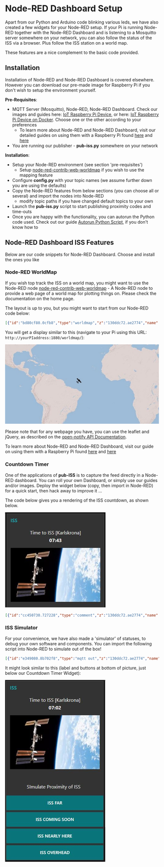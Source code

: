 # Node-RED Dashboard Setup

Apart from our Python and Arduino code blinking various leds, we have also created a few widgets for your Node-RED setup. If your Pi is running Node-RED together with the Node-RED Dashboard and is listening to a Mosquitto server somewhere on your network, you can also follow the status of the ISS via a browser. Plus follow the ISS station on a world map.

These features are a nice complement to the basic code provided.

## Installation

Installation of Node-RED and Node-RED Dashboard is covered elsewhere. However you can download our pre-made image for Raspberry Pi if you don't wish to setup the environment yourself.

**Pre-Requisites**:

* MQTT Server (Mosquitto), Node-RED, Node-RED Dashboard. Check our images and guides here: [IoT Raspberry Pi Device](https://raspberry-valley.azurewebsites.net/IoT-Raspberry-Pi-Device/), or here: [IoT Raspberry Pi Device on Docker](https://raspberry-valley.azurewebsites.net/IoT-Raspberry-Pi-Device-on-Docker/). Choose one or the other according to your preferences
    * To learn more about Node-RED and Node-RED Dashboard, visit our detailed guides on using them with a Raspberry Pi found [here](https://raspberry-valley.azurewebsites.net/Node-RED/) and [here](https://raspberry-valley.azurewebsites.net/Node-RED-Dashboard/)
* You are running our publisher - **pub-iss.py** somewhere on your network

**Installation**:

* Setup your Node-RED environment (see section 'pre-requisites')
    * Setup [node-red-contrib-web-worldmap](https://flows.nodered.org/node/node-red-contrib-web-worldmap) if you wish to use the mapping feature
* Configure **config.py** with your topic names (we assume further down you are using the defaults)
* Copy the Node-RED features from below sections (you can choose all or several) and import the nodes into Node-RED
    * modify topic paths if you have changed default topics to your own
* Launch the **pub-iss.py** script to start publishing proximity codes and time-outs
* Once you are happy with the functionality, you can autorun the Python code used. Check out our guide [Autorun Python Script](https://raspberry-valley.azurewebsites.net/Autorun-Python-Script/), if you don't know how to

## Node-RED Dashboard ISS Features

Below are our code snippets for Node-RED Dashboard. Choose and install the ones you like

### Node-RED WorldMap

If you wish top track the ISS on a world map, you might want to use the Node-RED node [node-red-contrib-web-worldmap](https://flows.nodered.org/node/node-red-contrib-web-worldmap) - A Node-RED node to provide a web page of a world map for plotting things on. Please check the documentation on the home page.

The layout is up to you, but you might want to start from our Node-RED code below:

```json
[{"id":"bd80cf80.0cfb8","type":"worldmap","z":"130ddc72.ae2774","name":"ISS-Map","lat":"","lon":"","zoom":"","layer":"Esri Terrain","cluster":"","maxage":"","usermenu":"show","layers":"show","panit":"true","path":"","x":860,"y":1260,"wires":[]},{"id":"95009e8d.d5c14","type":"change","z":"130ddc72.ae2774","name":"Convert location","rules":[{"t":"set","p":"payload.name","pt":"msg","to":"ISS","tot":"str"},{"t":"set","p":"payload.lat","pt":"msg","to":"payload.iss_position.latitude","tot":"msg"},{"t":"set","p":"payload.lon","pt":"msg","to":"payload.iss_position.longitude","tot":"msg"},{"t":"set","p":"payload.icon","pt":"msg","to":"satellite","tot":"str"}],"action":"","property":"","from":"","to":"","reg":false,"x":680,"y":1260,"wires":[["bd80cf80.0cfb8"]]},{"id":"1e7f7e67.8fb522","type":"json","z":"130ddc72.ae2774","name":"","property":"payload","action":"","pretty":false,"x":510,"y":1260,"wires":[["95009e8d.d5c14"]]},{"id":"93a71989.e80258","type":"http request","z":"130ddc72.ae2774","name":"OpenNotify Current","method":"GET","ret":"txt","url":"http://api.open-notify.org/iss-now.json","tls":"","x":330,"y":1260,"wires":[["1e7f7e67.8fb522"]]},{"id":"497dd40.47bb12c","type":"inject","z":"130ddc72.ae2774","name":"","topic":"","payload":"","payloadType":"date","repeat":"60","crontab":"","once":false,"onceDelay":0.1,"x":130,"y":1260,"wires":[["93a71989.e80258"]]},{"id":"ea9c0785.8a7138","type":"comment","z":"130ddc72.ae2774","name":"Open-Notify Current ISS Location","info":"","x":150,"y":1200,"wires":[]}]
```

You will get a display similar to this (navigate to your Pi using this URL: ```http://yourPIaddress:1880/worldmap/```):

![Node-RED WorldMap and ISS](img/iss-worldmap.jpg)

Please note that for any webpage you have, you can use the leaflet and jQuery, as described on the [open-notify API Documentation](http://open-notify.org/Open-Notify-API/).

To learn more about Node-RED and Node-RED Dashboard, visit our guide on using them with a Raspberry Pi found [here](https://raspberry-valley.azurewebsites.net/Node-RED/) and [here](https://raspberry-valley.azurewebsites.net/Node-RED-Dashboard/)

### Countdown Timer

One of the applications of **pub-ISS** is to capture the feed directly in a Node-RED dashboard. You can roll your own Dashboard, or simply use our guides and/or images. Deploy the widget below (copy, then import in Node-RED) for a quick start, then hack away to improve it ...

The code below gives you a rendering of the ISS countdown, as shown below.

![ISS in Node-RED](img/iss-nodered2.jpg)

```json
[{"id":"cc450730.727228","type":"comment","z":"130ddc72.ae2774","name":"ISS","info":"The ISS countdown widget, using Node-RED and the Raspberry Valley application.\n\nWe are extending Project Arthur with extra features.","x":90,"y":720,"wires":[]},{"id":"9582ed15.43799","type":"mqtt in","z":"130ddc72.ae2774","name":"ISS-countdown","topic":"iss/karlskrona/countdown","qos":"2","broker":"889cb996.0325c8","x":120,"y":780,"wires":[["1ff6ab2a.95df25"]]},{"id":"1ff6ab2a.95df25","type":"ui_template","z":"130ddc72.ae2774","group":"8c22c5ab.903f68","name":"iss-template","order":0,"width":0,"height":0,"format":"<img src=\"https://i.guim.co.uk/img/media/b7ee49194fd46736d961d61c2cebb076fa01fb3c/0_134_3032_1820/master/3032.jpg?width=300&quality=85&auto=format&fit=max&s=3cbe140e4de60c9679708ebc59100056\" width={{flow.width}} height={{flow.height}} title=\"ISS\" alt=\"ISS\">","storeOutMessages":true,"fwdInMessages":true,"templateScope":"local","x":310,"y":780,"wires":[["2291043a.8b850c"]]},{"id":"2291043a.8b850c","type":"ui_text","z":"130ddc72.ae2774","group":"8c22c5ab.903f68","order":0,"width":0,"height":0,"name":"ISS-KK","label":"Time to ISS [Karlskrona]","format":"{{msg.payload}}","layout":"col-center","x":480,"y":780,"wires":[]},{"id":"889cb996.0325c8","type":"mqtt-broker","z":"","name":"local","broker":"localhost","port":"1883","clientid":"","usetls":false,"compatmode":true,"keepalive":"60","cleansession":true,"birthTopic":"","birthQos":"0","birthPayload":"","closeTopic":"","closeQos":"0","closePayload":"","willTopic":"","willQos":"0","willPayload":""},{"id":"8c22c5ab.903f68","type":"ui_group","z":"","name":"ISS","tab":"e47055ae.c444f8","disp":true,"width":"6","collapse":false},{"id":"e47055ae.c444f8","type":"ui_tab","z":"","name":"tabenv","icon":"dashboard"}]
```

### ISS Simulator

For your convenience, we have also made a 'simulator' of statuses, to debug your own software and components. You can import the following script into Node-RED to simulate out of the box!

```json
[{"id":"e349080.8b702f8","type":"mqtt out","z":"130ddc72.ae2774","name":"send ISS code","topic":"iss/karlskrona/status","qos":"","retain":"","broker":"889cb996.0325c8","x":580,"y":980,"wires":[]},{"id":"8f960d62.730f9","type":"comment","z":"130ddc72.ae2774","name":"SImulate ISS proximity","info":"","x":160,"y":920,"wires":[]},{"id":"ece6174d.9b7c88","type":"ui_button","z":"130ddc72.ae2774","name":"SIM ISS Coming Soon","group":"8c22c5ab.903f68","order":5,"width":0,"height":0,"passthru":false,"label":"ISS Coming Soon","color":"","bgcolor":"","icon":"","payload":"3","payloadType":"str","topic":"","x":160,"y":1020,"wires":[["e349080.8b702f8"]]},{"id":"b6390e17.d3068","type":"ui_button","z":"130ddc72.ae2774","name":"SIM ISS Far","group":"8c22c5ab.903f68","order":4,"width":0,"height":0,"passthru":false,"label":"ISS Far","color":"","bgcolor":"","icon":"","payload":"2","payloadType":"str","topic":"","x":130,"y":980,"wires":[["e349080.8b702f8"]]},{"id":"e40975c0.3d8c78","type":"ui_button","z":"130ddc72.ae2774","name":"SIM ISS Nearly Here","group":"8c22c5ab.903f68","order":6,"width":0,"height":0,"passthru":false,"label":"ISS Nearly Here","color":"","bgcolor":"","icon":"","payload":"4","payloadType":"str","topic":"","x":160,"y":1060,"wires":[["e349080.8b702f8"]]},{"id":"403a6a41.44c154","type":"ui_button","z":"130ddc72.ae2774","name":"SIM ISS Overhead","group":"8c22c5ab.903f68","order":7,"width":0,"height":0,"passthru":false,"label":"ISS Overhead","color":"","bgcolor":"","icon":"","payload":"5","payloadType":"str","topic":"overhead","x":150,"y":1100,"wires":[["e349080.8b702f8"]]},{"id":"472e2f43.475b7","type":"ui_text","z":"130ddc72.ae2774","group":"8c22c5ab.903f68","order":3,"width":0,"height":0,"name":"simlabel","label":"SImulate Proximity of ISS","format":"{{msg.payload}}","layout":"row-center","x":600,"y":1040,"wires":[]},{"id":"3058ec53.732c24","type":"ui_button","z":"130ddc72.ae2774","name":"SIM ISS No Connection","group":"8c22c5ab.903f68","order":0,"width":0,"height":0,"passthru":false,"label":"ISS No Connection Error","color":"","bgcolor":"","icon":"","payload":"0","payloadType":"str","topic":"","x":170,"y":1140,"wires":[["e349080.8b702f8"]]},{"id":"cbea2ba1.ecbc68","type":"ui_button","z":"130ddc72.ae2774","name":"SIM ISS Other Error","group":"8c22c5ab.903f68","order":0,"width":0,"height":0,"passthru":false,"label":"Other Error","color":"","bgcolor":"","icon":"","payload":"1","payloadType":"str","topic":"","x":160,"y":1180,"wires":[["e349080.8b702f8"]]},{"id":"889cb996.0325c8","type":"mqtt-broker","z":"","name":"local","broker":"localhost","port":"1883","clientid":"","usetls":false,"compatmode":true,"keepalive":"60","cleansession":true,"birthTopic":"","birthQos":"0","birthPayload":"","closeTopic":"","closeQos":"0","closePayload":"","willTopic":"","willQos":"0","willPayload":""},{"id":"8c22c5ab.903f68","type":"ui_group","z":"","name":"ISS","tab":"e47055ae.c444f8","disp":true,"width":"6","collapse":false},{"id":"e47055ae.c444f8","type":"ui_tab","z":"","name":"tabenv","icon":"dashboard"}]
```

It might look similar to this (label and buttons at bottom of picture, just below our Countdown Timer Widget):

![iss simulator](img/iss-nodered-sim.jpg)
